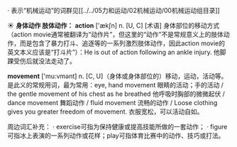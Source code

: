 · 表示“机械运动”的词群见[[../../05力和运动/02机械运动/00机械运动组目录]]

☀ <span class="category">**身体动作 肢体动作：**</span>
<span class="vocabulary">**action**</span> ['ækʃn] 
<span class="definition">n. [U, C] [术语] 身体部位的移动方式（action movie通常被翻译为“动作片”，但这里的“动作”不是常规意义上的肢体动作，而是包含了暴力打斗、追逐等的一系列激烈肢体动作，因此action movie的英文本义应该是“打斗片”）：</span>He is out of action following an ankle injury. 他脚踝受伤后就没法走动了。

<span class="vocabulary">**movement**</span> ['mu:vmənt] 
<span class="definition">n. [C, U]（身体或身体部位的）移动，运动，活动等。是此义的常规用词，最为常用：</span>eye, hand movement 眼睛的活动；手的活动 / the gentle movement of his chest as he breathed 他呼吸时胸部的微微起伏 / dance movement 舞蹈动作 / fluid movement 流畅的动作 / Loose clothing gives you greater freedom of movement. 衣服宽松，可以活动自如。

周边词汇补充：
· exercise可指为保持健康或提高技能所做的一套动作；
· figure可指冰上表演的一系列动作或花样；play可指体育比赛中的动作、技巧或打法。

